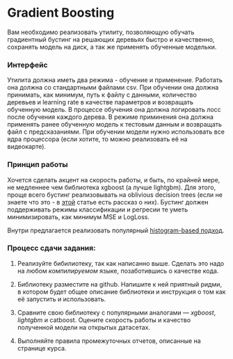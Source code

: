 # Gradient Boosting 

Вам необходимо реализовать утилиту, позволяющую обучать градиентный бустинг на решающих деревьях быстро и качественно, сохранять модель на диск, а так же применять обученные модельки. 

### Интерфейс

Утилита должна иметь два режима - обучение и применение. Работать она должна со стандартными файлами csv. При обучении она должна принимать, как минимум, путь к файлу с данными, количество деревьев и learning rate в качестве параметров и возвращать обученную модель.  В процессе обучения она должна логировать лосс после обучения каждого дерева. В режиме приминения она должна применять ранее обученную модель к тестовым данным и возвращать файл с предсказаниями. При обучении модели нужно использовать все ядра процессора (если хотите, то можно реализовать её на видеокарте).

### Принцип работы

Хочется сделать акцент на скорость работы, и быть, по крайней мере, не медленнее чем библиотека xgboost (а лучше lightgbm). Для этого, проще всего бустинг реализовывать на oblivious decision trees (если не знаете что это - в [этой](https://arxiv.org/pdf/1609.05610.pdf) статье есть рассказ о них). Бустинг должен поддерживать режимы классификации и регресии те уметь минимизировать, как минимум MSE и LogLoss. 

Внутри предлагается реализовать популярный [histogram-based подход](https://github.com/Microsoft/LightGBM/blob/master/docs/Features.rst).

### Процесс сдачи задания:

1) Реализуйте бибилиотеку, так как написанно выше. Сделать это надо на любом *компилируемом* языке, позаботившись о качестве кода. 

2) Библиотеку разместите на github.  Напишите к ней приятный ридми, в котором будет общее описание библиотеки и инструкция о том как её запустить и использовать.

3) Сравните свою библиотеку с популярными аналогами — *xgboost*, *lightgbm* и catboost. Оцените скорость работы и качество полученной модели на открытых датасетах.

4) Выполняйте правила промежуточных отчетов, описанные на странице курса.

